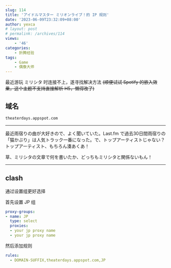 ```yaml
---
slug: 114
title: 'アイドルマスター ミリオンライブ！的 IP 规则'
date: '2023-06-09T23:32:09+08:00'
author: yexca
# layout: post
# permalink: /archives/114
views:
    - '46'
categories:
    - 折腾经验
tags:
    - Game
    - 偶像大师
---
```


最近游玩 ミリシタ 时连接不上，遂寻找解决方法 ~~(顺便试试 Spotify 的嵌入效果，这个主题不支持直接解析 H5，懒得改了)~~

## 域名

```bash
theaterdays.appspot.com
```

- - - - - -

最近雨宿りの曲が大好きので、よく聞いていた。Last.fm で過去30日間雨宿りの「猫かぶり」は人気トラック一番になった。で、トップアーティストじゃない？トップアーティスト、もちろん湊あくあ！　　

草、ミリシタの文章で何を書いたか、どっちもミリシタと関係ないもん！
- - - - - -

## clash

通过设置组更好选择

首先设置 JP 组

```yaml
proxy-groups:
- name: JP
  type: select
  proxies:
  - your jp proxy name
  - your jp proxy name
```

然后添加规则

```yaml
rules:
  - DOMAIN-SUFFIX,theaterdays.appspot.com,JP
```

